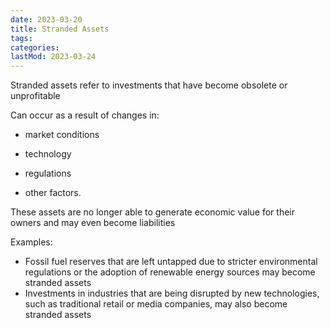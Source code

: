 ```yaml
---
date: 2023-03-20
title: Stranded Assets
tags:
categories:
lastMod: 2023-03-24
---
```

Stranded assets refer to investments that have become obsolete or unprofitable

Can occur as a result of changes in:

  + market conditions

  + technology

  + regulations

  + other factors.

These assets are no longer able to generate economic value for their owners and may even become liabilities

Examples:

  + Fossil fuel reserves that are left untapped due to stricter environmental regulations or the adoption of renewable energy sources may become stranded assets
  + Investments in industries that are being disrupted by new technologies, such as traditional retail or media companies, may also become stranded assets
